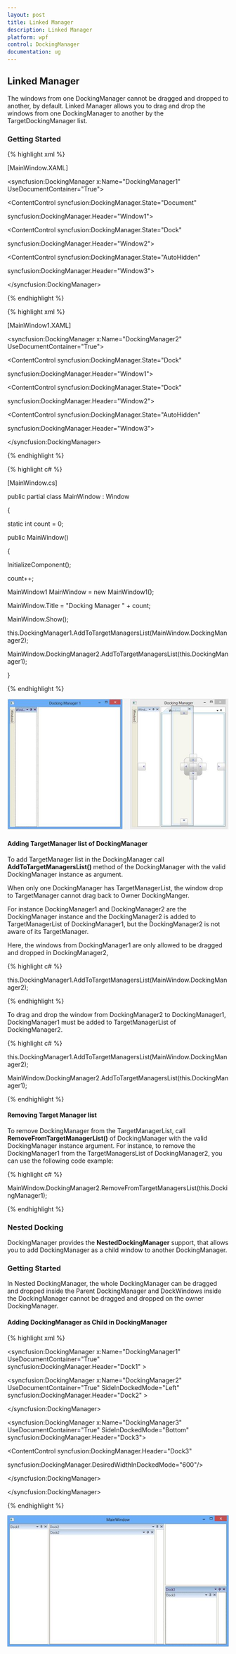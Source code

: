 ```yaml
---
layout: post
title: Linked Manager 
description: Linked Manager 
platform: wpf
control: DockingManager
documentation: ug
---
```

## Linked Manager 

The windows from one DockingManager cannot be dragged and dropped to another, by default. Linked Manager allows you to drag and drop the windows from one DockingManager to another by the TargetDockingManager list.

### Getting Started

{% highlight xml %}

[MainWindow.XAML]

<syncfusion:DockingManager x:Name="DockingManager1" UseDocumentContainer="True">

<ContentControl syncfusion:DockingManager.State="Document"

syncfusion:DockingManager.Header="Window1"></ContentControl>

<ContentControl syncfusion:DockingManager.State="Dock"

syncfusion:DockingManager.Header="Window2"></ContentControl>

<ContentControl syncfusion:DockingManager.State="AutoHidden"

syncfusion:DockingManager.Header="Window3"></ContentControl>

</syncfusion:DockingManager>





{% endhighlight %}

{% highlight xml %}

[MainWindow1.XAML]

<syncfusion:DockingManager x:Name="DockingManager2" UseDocumentContainer="True">

<ContentControl syncfusion:DockingManager.State="Dock"

syncfusion:DockingManager.Header="Window1"></ContentControl>

<ContentControl syncfusion:DockingManager.State="Dock"

syncfusion:DockingManager.Header="Window2"></ContentControl>

<ContentControl syncfusion:DockingManager.State="AutoHidden"

syncfusion:DockingManager.Header="Window3"></ContentControl>

</syncfusion:DockingManager>                   





{% endhighlight %}

{% highlight c# %}

[MainWindow.cs]

public partial class MainWindow : Window

{

static int count = 0;



public MainWindow()

{

InitializeComponent();

count++;      

MainWindow1 MainWindow = new MainWindow1();

MainWindow.Title = "Docking Manager " + count;

MainWindow.Show();

this.DockingManager1.AddToTargetManagersList(MainWindow.DockingManager2);

MainWindow.DockingManager2.AddToTargetManagersList(this.DockingManager1);

}





{% endhighlight %}

![](LinkedManager_images/LinkedManager_img1.jpeg)


#### Adding TargetManager list of DockingManager

To add TargetManager list in the DockingManager call **AddToTargetManagersList()** method of the DockingManager with the valid DockingManager instance as argument.

When only one DockingManager has TargetManagerList, the window drop to TargetManager cannot drag back to Owner DockingManger. 

For instance DockingManager1 and DockingManager2 are the DockingManager instance and the DockingManager2 is added to TargetManagerList of DockingManager1, but the DockingManager2 is not aware of its TargetManager.

Here, the windows from DockingManager1 are only allowed to be dragged and dropped in DockingManager2, 

{% highlight c# %}

this.DockingManager1.AddToTargetManagersList(MainWindow.DockingManager2);





{% endhighlight %}

To drag and drop the window from DockingManager2 to DockingManager1, DockingManager1 must be added to TargetManagerList of DockingManager2.

{% highlight c# %}

this.DockingManager1.AddToTargetManagersList(MainWindow.DockingManager2);

MainWindow.DockingManager2.AddToTargetManagersList(this.DockingManager1);





{% endhighlight %}

#### Removing Target Manager list

To remove DockingManager from the TargetManagerList, call **RemoveFromTargetManagerList()** of DockingManager with the valid DockingManager instance argument. For instance, to remove the DockingManager1 from the TargetManagersList of DockingManager2, you can use the following code example:

{% highlight c# %}

MainWindow.DockingManager2.RemoveFromTargetManagersList(this.DockingManager1);





{% endhighlight %}

### Nested Docking

DockingManager provides the **NestedDockingManager** support, that allows you to add DockingManager as a child window to another DockingManager. 

### Getting Started

In Nested DockingManager, the whole DockingManager can be dragged and dropped inside the Parent DockingManager and DockWindows inside the DockingManager cannot be dragged and dropped on the owner DockingManager.

#### Adding DockingManager as Child in DockingManager

{% highlight xml %}

<syncfusion:DockingManager x:Name="DockingManager1" UseDocumentContainer="True" syncfusion:DockingManager.Header="Dock1"   >

<ContentControl x:Name="Content1" syncfusion:DockingManager.Header="Dock1"/>

<syncfusion:DockingManager x:Name="DockingManager2" UseDocumentContainer="True" SideInDockedMode="Left" syncfusion:DockingManager.Header="Dock2"  >

<ContentControl syncfusion:DockingManager.Header="Dock2"                               syncfusion:DockingManager.DesiredWidthInDockedMode="600"></ContentControl>

</syncfusion:DockingManager>

<syncfusion:DockingManager x:Name="DockingManager3" UseDocumentContainer="True" SideInDockedMode="Bottom"  syncfusion:DockingManager.Header="Dock3">

<ContentControl syncfusion:DockingManager.Header="Dock3" 

syncfusion:DockingManager.DesiredWidthInDockedMode="600"/>

</syncfusion:DockingManager>

</syncfusion:DockingManager>





{% endhighlight %}

![](LinkedManager_images/LinkedManager_img2.jpeg)


